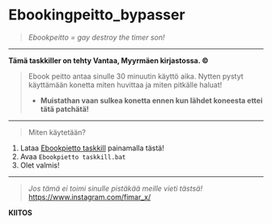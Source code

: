 # Ebookingpeitto_bypasser
>*Ebookpeitto = gay destroy the timer son!*
_________________
**Tämä taskkiller on tehty Vantaa, Myyrmäen kirjastossa. ©**
>Ebook peitto antaa sinulle 30 minuutin käyttö aika. Nytten pystyt käyttämään konetta miten huvittaa ja miten pitkälle haluat! 
>- **Muistathan vaan sulkea konetta ennen kun lähdet koneesta ettei tätä patchätä!**
_________________
>Miten käytetään?
1. Lataa [Ebookpietto taskkill](https://github.com/ZaResX/Ebookingpeitto_bypasser/releases/download/1.0/Ebookpietto.taskkill.bat) painamalla tästä!
2. Avaa `Ebookpietto taskkill.bat`
3. Olet valmis!
_________________
>*Jos tämä ei toimi sinulle pistäkää meille vieti tästsä!*
https://www.instagram.com/fimar_x/

**KIITOS**
